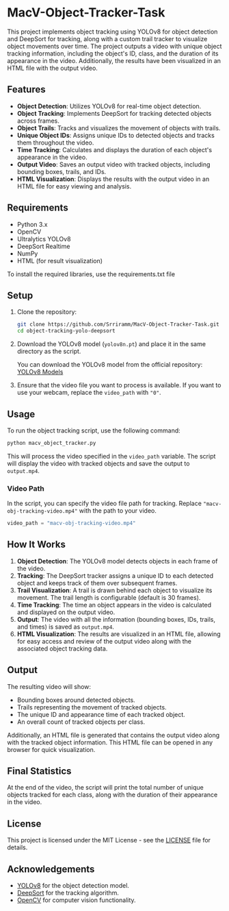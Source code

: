 # MacV-Object-Tracker-Task

This project implements object tracking using YOLOv8 for object detection and DeepSort for tracking, along with a custom trail tracker to visualize object movements over time. The project outputs a video with unique object tracking information, including the object's ID, class, and the duration of its appearance in the video. Additionally, the results have been visualized in an HTML file with the output video.

## Features

- **Object Detection**: Utilizes YOLOv8 for real-time object detection.
- **Object Tracking**: Implements DeepSort for tracking detected objects across frames.
- **Object Trails**: Tracks and visualizes the movement of objects with trails.
- **Unique Object IDs**: Assigns unique IDs to detected objects and tracks them throughout the video.
- **Time Tracking**: Calculates and displays the duration of each object's appearance in the video.
- **Output Video**: Saves an output video with tracked objects, including bounding boxes, trails, and IDs.
- **HTML Visualization**: Displays the results with the output video in an HTML file for easy viewing and analysis.

## Requirements

- Python 3.x
- OpenCV
- Ultralytics YOLOv8
- DeepSort Realtime
- NumPy
- HTML (for result visualization)

To install the required libraries, use the requirements.txt file

## Setup

1. Clone the repository:
    ```bash
    git clone https://github.com/Srriramm/MacV-Object-Tracker-Task.git
    cd object-tracking-yolo-deepsort
    ```
    
2. Download the YOLOv8 model (`yolov8n.pt`) and place it in the same directory as the script.

   You can download the YOLOv8 model from the official repository:
   [YOLOv8 Models](https://github.com/ultralytics/ultralytics)

3. Ensure that the video file you want to process is available. If you want to use your webcam, replace the `video_path` with `"0"`.

## Usage

To run the object tracking script, use the following command:

```bash
python macv_object_tracker.py
```

This will process the video specified in the `video_path` variable. The script will display the video with tracked objects and save the output to `output.mp4`.

### Video Path

In the script, you can specify the video file path for tracking. Replace `"macv-obj-tracking-video.mp4"` with the path to your video.

```python
video_path = "macv-obj-tracking-video.mp4"  
```

## How It Works

1. **Object Detection**: The YOLOv8 model detects objects in each frame of the video.
2. **Tracking**: The DeepSort tracker assigns a unique ID to each detected object and keeps track of them over subsequent frames.
3. **Trail Visualization**: A trail is drawn behind each object to visualize its movement. The trail length is configurable (default is 30 frames).
4. **Time Tracking**: The time an object appears in the video is calculated and displayed on the output video.
5. **Output**: The video with all the information (bounding boxes, IDs, trails, and times) is saved as `output.mp4`.
6. **HTML Visualization**: The results are visualized in an HTML file, allowing for easy access and review of the output video along with the associated object tracking data.

## Output

The resulting video will show:

- Bounding boxes around detected objects.
- Trails representing the movement of tracked objects.
- The unique ID and appearance time of each tracked object.
- An overall count of tracked objects per class.

Additionally, an HTML file is generated that contains the output video along with the tracked object information. This HTML file can be opened in any browser for quick visualization.

## Final Statistics

At the end of the video, the script will print the total number of unique objects tracked for each class, along with the duration of their appearance in the video.


## License

This project is licensed under the MIT License - see the [LICENSE](LICENSE) file for details.

## Acknowledgements

- [YOLOv8](https://github.com/ultralytics/ultralytics) for the object detection model.
- [DeepSort](https://github.com/nwojke/deep_sort) for the tracking algorithm.
- [OpenCV](https://opencv.org/) for computer vision functionality.

